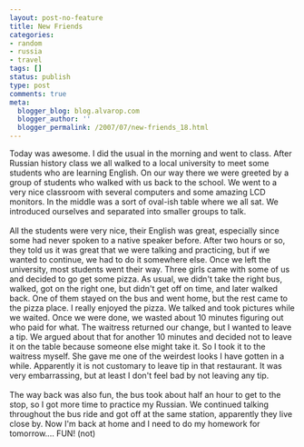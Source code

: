 ```yaml
---
layout: post-no-feature
title: New Friends
categories:
- random
- russia
- travel
tags: []
status: publish
type: post
comments: true
meta:
  blogger_blog: blog.alvarop.com
  blogger_author: ''
  blogger_permalink: /2007/07/new-friends_18.html
---
```

Today was awesome. I did the usual in the morning and went to class. After Russian history class we all walked to a local university to meet some students who are learning English. On our way there we were greeted by a group of students who walked with us back to the school. We went to a very nice classroom with several computers and some amazing LCD monitors. In the middle was a sort of oval-ish table where we all sat. We introduced ourselves and separated into smaller groups to talk.<br /><br />All the students were very nice, their English was great, especially since some had never spoken to a native speaker before. After two hours or so, they told us it was great that we were talking and practicing, but if we wanted to continue, we had to do it somewhere else. Once we left the university, most students went their way. Three girls came with some of us and decided to go get some pizza. As usual, we didn't take the right bus, walked, got on the right one, but didn't get off on time, and later walked back. One of them stayed on the bus and went home, but the rest came to the pizza place. I really enjoyed the pizza. We talked and took pictures while we waited. Once we were done, we wasted about 10 minutes figuring out who paid for what. The waitress returned our change, but I wanted to leave a tip. We argued about that for another 10 minutes and decided not to leave it on the table because someone else might take it. So I took it to the waitress myself. She gave me one of the weirdest looks I have gotten in a while. Apparently it is not customary to leave tip in that restaurant. It was very embarrassing, but at least I don't feel bad by not leaving any tip.<br /><br />The way back was also fun, the bus took about half an hour to get to the stop, so I got more time to practice my Russian. We continued talking throughout the bus ride and got off at the same station, apparently they live close by. Now I'm back at home and I need to do my homework for tomorrow.... FUN! (not)
